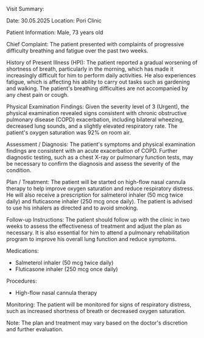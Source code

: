 Visit Summary:

Date: 30.05.2025
Location: Pori Clinic

Patient Information:
Male, 73 years old

Chief Complaint:
The patient presented with complaints of progressive difficulty breathing and fatigue over the past two weeks.

History of Present Illness (HPI):
The patient reported a gradual worsening of shortness of breath, particularly in the morning, which has made it increasingly difficult for him to perform daily activities. He also experiences fatigue, which is affecting his ability to carry out tasks such as gardening and walking. The patient's breathing difficulties are not accompanied by any chest pain or cough.

Physical Examination Findings:
Given the severity level of 3 (Urgent), the physical examination revealed signs consistent with chronic obstructive pulmonary disease (COPD) exacerbation, including bilateral wheezing, decreased lung sounds, and a slightly elevated respiratory rate. The patient's oxygen saturation was 92% on room air.

Assessment / Diagnosis:
The patient's symptoms and physical examination findings are consistent with an acute exacerbation of COPD. Further diagnostic testing, such as a chest X-ray or pulmonary function tests, may be necessary to confirm the diagnosis and assess the severity of the condition.

Plan / Treatment:
The patient will be started on high-flow nasal cannula therapy to help improve oxygen saturation and reduce respiratory distress. He will also receive a prescription for salmeterol inhaler (50 mcg twice daily) and fluticasone inhaler (250 mcg once daily). The patient is advised to use his inhalers as directed and to avoid smoking.

Follow-up Instructions:
The patient should follow up with the clinic in two weeks to assess the effectiveness of treatment and adjust the plan as necessary. It is also essential for him to attend a pulmonary rehabilitation program to improve his overall lung function and reduce symptoms.

Medications:
- Salmeterol inhaler (50 mcg twice daily)
- Fluticasone inhaler (250 mcg once daily)

Procedures:
- High-flow nasal cannula therapy

Monitoring:
The patient will be monitored for signs of respiratory distress, such as increased shortness of breath or decreased oxygen saturation.

Note: The plan and treatment may vary based on the doctor's discretion and further evaluation.